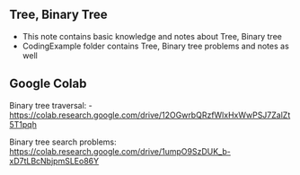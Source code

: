## Tree, Binary Tree

- This note contains basic knowledge and notes about Tree, Binary tree
- CodingExample folder contains Tree, Binary tree problems and notes as well

## Google Colab
Binary tree traversal:
-https://colab.research.google.com/drive/12OGwrbQRzfWlxHxWwPSJ7ZalZt5T1pqh

Binary tree search problems:
https://colab.research.google.com/drive/1umpO9SzDUK_b-xD7tLBcNbjpmSLEo86Y